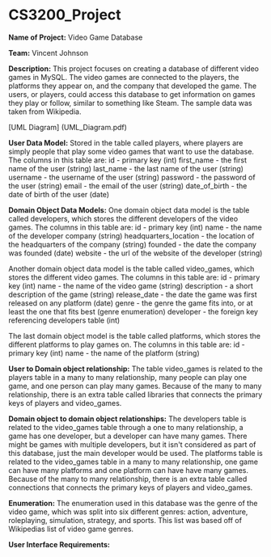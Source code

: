 # CS3200_Project

**Name of Project:** Video Game Database

**Team:** Vincent Johnson

**Description:**
This project focuses on creating a database of different video games in MySQL. The video games are connected to the players,
the platforms they appear on, and the company that developed the game. The users, or players, could access this 
database to get information on games they play or follow, similar to something like Steam. 
The sample data was taken from Wikipedia.

[UML Diagram] (UML_Diagram.pdf)


**User Data Model:**
Stored in the table called players, where players are simply people that play some video games that want to use the database.
The columns in this table are:
id - primary key (int)
first_name - the first name of the user (string)
last_name - the last name of the user (string)
username - the username of the user (string)
password - the password of the user (string)
email - the email of the user (string)
date_of_birth - the date of birth of the user (date)

**Domain Object Data Models:**
One domain object data model is the table called developers, which stores the different developers of the video games.
The columns in this table are:
id - primary key (int)
name - the name of the developer company (string)
headquarters_location - the location of the headquarters of the company (string)
founded - the date the company was founded (date)
website - the url of the website of the developer (string)

Another domain object data model is the table called video_games, which stores the different video games.
The columns in this table are:
id - primary key (int)
name - the name of the video game (string)
description - a short description of the game (string)
release_date - the date the game was first released on any platform (date)
genre - the genre the game fits into, or at least the one that fits best (genre enumeration)
developer - the foreign key referencing developers table (int)

The last domain object model is the table called platforms, which stores the different platforms to play games on.
The columns in this table are:
id - primary key (int)
name - the name of the platform (string)

**User to Domain object relationship:**
The table video_games is related to the players table in a many to many relationship, many people can play one game, and one person can play many games.
Because of the many to many relationship, there is an extra table called libraries that connects the primary keys of players and video_games.

**Domain object to domain object relationships:**
The developers table is related to the video_games table through a one to many relationship, a game has one developer, but a developer can have many games.
There might be games with multiple developers, but it isn't considered as part of this database, just the main developer would be used.
The platforms table is related to the video_games table in a many to many relationship, one game can have many platforms and one platform can have have many games.
Because of the many to many relationship, there is an extra table called connections that connects the primary keys of players and video_games.

**Enumeration:**
The enumeration used in this database was the genre of the video game, which was split into six different genres:
action, adventure, roleplaying, simulation, strategy, and sports. This list was based off of Wikipedias list of video game genres.

**User Interface Requirements:**


